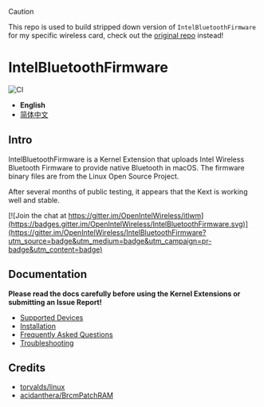 > [!CAUTION]
> This repo is used to build stripped down version of `IntelBluetoothFirmware` for my specific wireless card, check out the [original repo](https://github.com/OpenIntelWireless/IntelBluetoothFirmware) instead!

# IntelBluetoothFirmware

![CI](https://github.com/OpenIntelWireless/IntelBluetoothFirmware/workflows/CI/badge.svg)

- **English**
- [简体中文](/.github/README-zh_Hans.md)

## Intro

IntelBluetoothFirmware is a Kernel Extension that uploads Intel Wireless Bluetooth Firmware to provide native Bluetooth in macOS.
The firmware binary files are from the Linux Open Source Project.

After several months of public testing, it appears that the Kext is working well and stable.

[![Join the chat at https://gitter.im/OpenIntelWireless/itlwm](https://badges.gitter.im/OpenIntelWireless/IntelBluetoothFirmware.svg)](https://gitter.im/OpenIntelWireless/IntelBluetoothFirmware?utm_source=badge&utm_medium=badge&utm_campaign=pr-badge&utm_content=badge)

## Documentation

**Please read the docs carefully before using the Kernel Extensions or submitting an Issue Report!**

- [Supported Devices](https://openintelwireless.github.io/IntelBluetoothFirmware/Compat.html)
- [Installation](https://openintelwireless.github.io/IntelBluetoothFirmware/Installation.html)
- [Frequently Asked Questions](https://openintelwireless.github.io/IntelBluetoothFirmware/FAQ.html)
- [Troubleshooting](https://openintelwireless.github.io/IntelBluetoothFirmware/Troubleshooting.html)

## Credits

- [torvalds/linux](https://github.com/torvalds/linux)
- [acidanthera/BrcmPatchRAM](https://github.com/acidanthera/BrcmPatchRAM)
